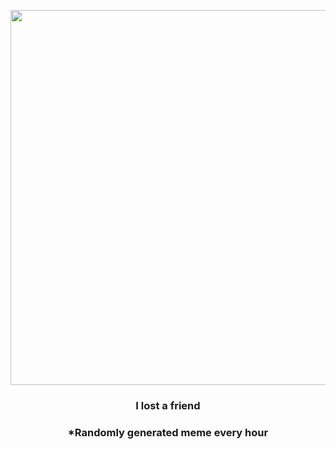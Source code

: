 <p align="center">
        <img src="https://i.redd.it/xppib9he5yw81.jpg" width="600" height="600">
        </p>
        <h3 align="center">I lost a friend</h3>
        <h3 align="center">*Randomly generated meme every hour</h3>
    